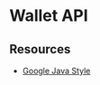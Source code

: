 # Wallet API

## Resources
* [Google Java Style](https://github.com/checkstyle/checkstyle/blob/master/src/main/resources/google_checks.xml)
